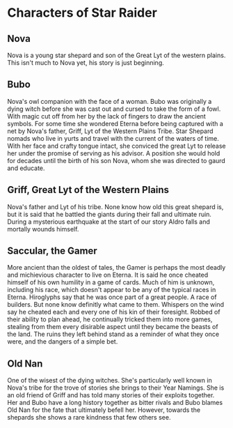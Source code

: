 # Characters of Star Raider

## Nova
Nova is a young star shepard and son of the Great Lyt of the western plains. This isn't much to Nova yet, his story is just beginning.

## Bubo
Nova's owl companion with the face of a woman. Bubo was originally a dying witch before she was cast out and cursed to take the form of a fowl. With magic cut off from her by the lack of fingers to draw the ancient symbols. For some time she wondered Eterna before being captured with a net by Nova's father, Griff, Lyt of the Western Plains Tribe. Star Shepard nomads who live in yurts and travel with the current of the waters of time. With her face and crafty tongue intact, she conviced the great Lyt to release her under the promise of serving as his advisor. A position she would hold for decades until the birth of his son Nova, whom she was directed to gaurd and educate. 

## Griff, Great Lyt of the Western Plains
Nova's father and Lyt of his tribe. None know how old this great shepard is, but it is said that he battled the giants during their fall and ultimate ruin. During a mysterious earthquake at the start of our story Aldro falls and mortally wounds himself.

## Saccular, the Gamer
More ancient than the oldest of tales, the Gamer is perhaps the most deadly and michievious character to live on Eterna. It is said he once cheated himself of his own humility in a game of cards. Much of him is unknown, including his race, which doesn't appear to be any of the typical races in Eterna. Hiroglyphs say that he was once part of a great people. A race of builders. But none know definitly what came to them. Whispers on the wind say he cheated each and every one of his kin of their foresight. Robbed of their ability to plan ahead, he continually tricked them into more games, stealing from them every disirable aspect until they became the beasts of the land. The ruins they left behind stand as a reminder of what they once were, and the dangers of a simple bet.

## Old Nan
One of the wisest of the dying witches. She's particularly well known in Nova's tribe for the trove of stories she brings to their Year Namings. She is an old friend of Griff and has told many stories of their exploits together. Her and Bubo have a long history together as bitter rivals and Bubo blames Old Nan for the fate that ultimately befell her. However, towards the shepards she shows a rare kindness that few others see.